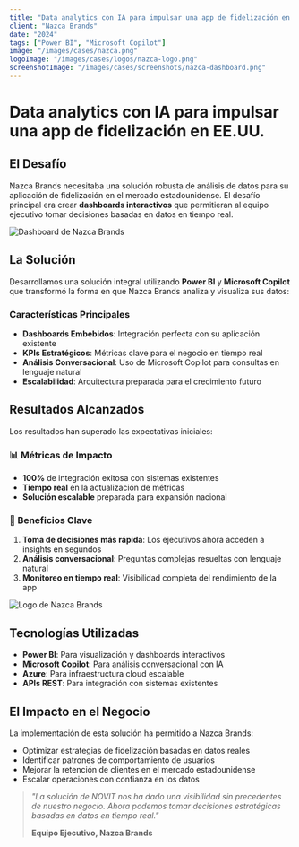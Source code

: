 ```yaml
---
title: "Data analytics con IA para impulsar una app de fidelización en EE.UU."
client: "Nazca Brands"
date: "2024"
tags: ["Power BI", "Microsoft Copilot"]
image: "/images/cases/nazca.png"
logoImage: "/images/cases/logos/nazca-logo.png"
screenshotImage: "/images/cases/screenshots/nazca-dashboard.png"
---
```


# Data analytics con IA para impulsar una app de fidelización en EE.UU.

## El Desafío

Nazca Brands necesitaba una solución robusta de análisis de datos para su aplicación de fidelización en el mercado estadounidense. El desafío principal era crear **dashboards interactivos** que permitieran al equipo ejecutivo tomar decisiones basadas en datos en tiempo real.

![Dashboard de Nazca Brands](/images/cases/screenshots/nazca-dashboard.png)

## La Solución

Desarrollamos una solución integral utilizando **Power BI** y **Microsoft Copilot** que transformó la forma en que Nazca Brands analiza y visualiza sus datos:

### Características Principales

- **Dashboards Embebidos**: Integración perfecta con su aplicación existente
- **KPIs Estratégicos**: Métricas clave para el negocio en tiempo real
- **Análisis Conversacional**: Uso de Microsoft Copilot para consultas en lenguaje natural
- **Escalabilidad**: Arquitectura preparada para el crecimiento futuro

## Resultados Alcanzados

Los resultados han superado las expectativas iniciales:

### 📊 Métricas de Impacto

- **100%** de integración exitosa con sistemas existentes
- **Tiempo real** en la actualización de métricas
- **Solución escalable** preparada para expansión nacional

### 🚀 Beneficios Clave

1. **Toma de decisiones más rápida**: Los ejecutivos ahora acceden a insights en segundos
2. **Análisis conversacional**: Preguntas complejas resueltas con lenguaje natural
3. **Monitoreo en tiempo real**: Visibilidad completa del rendimiento de la app

![Logo de Nazca Brands](/images/cases/logos/nazca-logo.png)

## Tecnologías Utilizadas

- **Power BI**: Para visualización y dashboards interactivos
- **Microsoft Copilot**: Para análisis conversacional con IA
- **Azure**: Para infraestructura cloud escalable
- **APIs REST**: Para integración con sistemas existentes

## El Impacto en el Negocio

La implementación de esta solución ha permitido a Nazca Brands:

- Optimizar estrategias de fidelización basadas en datos reales
- Identificar patrones de comportamiento de usuarios
- Mejorar la retención de clientes en el mercado estadounidense
- Escalar operaciones con confianza en los datos

> *"La solución de NOVIT nos ha dado una visibilidad sin precedentes de nuestro negocio. Ahora podemos tomar decisiones estratégicas basadas en datos en tiempo real."*
> 
> **Equipo Ejecutivo, Nazca Brands**